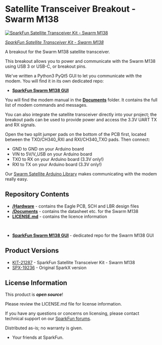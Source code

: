 # Satellite Transceiver Breakout - Swarm M138

[![SparkFun Satellite Transceiver Kit - Swarm M138](https://cdn.sparkfun.com//assets/parts/2/1/0/7/1/21218-Swarm-kit.jpg)](https://www.sparkfun.com/products/21287)

[*SparkFun Satellite Transceiver Kit - Swarm M138*](https://www.sparkfun.com/products/21287)

A breakout for the Swarm M138 satellite transceiver.

This breakout allows you to power and communicate with the Swarm M138 using USB 3 or USB-C, or breakout pins.

We've written a Python3 PyQt5 GUI to let you communicate with the modem. You will find it in its own dedicated repo:
- [**SparkFun Swarm M138 GUI**](https://github.com/sparkfun/SparkFun_Swarm_M138_GUI)

You will find the modem manual in the [**Documents**](./Documents) folder. It contains the full list of modem commands and messages.

You can also integrate the satellite transceiver directly into your project; the breakout pads can be used to provide power and access the 3.3V UART TX and RX signals.

Open the two split jumper pads on the bottom of the PCB first, located between the TXO/CH340_RXI and RXI/CH340_TXO pads. Then connect:
* GND to GND on your Arduino board
* VIN to 5V/V_USB on your Arduino board
* TXO to RX on your Arduino board (3.3V only!)
* RXI to TX on your Arduino board (3.3V only!)

Our [Swarm Satellite Arduino Library](https://github.com/sparkfun/SparkFun_Swarm_Satellite_Arduino_Library) makes communicating with the modem really easy.

## Repository Contents

- [**/Hardware**](./Hardware) - contains the Eagle PCB, SCH and LBR design files
- [**/Documents**](./Documents) - contains the datasheet etc. for the Swarm M138
- [**LICENSE.md**](./LICENSE.md) - contains the licence information

<br>

- [**SparkFun Swarm M138 GUI**](https://github.com/sparkfun/SparkFun_Swarm_M138_GUI) - dedicated repo for the Swarm M138 GUI

## Product Versions

- [KIT-21287](https://www.sparkfun.com/products/21287) - SparkFun Satellite Transceiver Kit - Swarm M138
- [SPX-19236](https://www.sparkfun.com/products/19236) - Original SparkX version

## License Information

This product is _**open source**_!

Please review the LICENSE.md file for license information.

If you have any questions or concerns on licensing, please contact technical support on our [SparkFun forums](https://forum.sparkfun.com/viewforum.php?f=123).

Distributed as-is; no warranty is given.

- Your friends at SparkFun.
